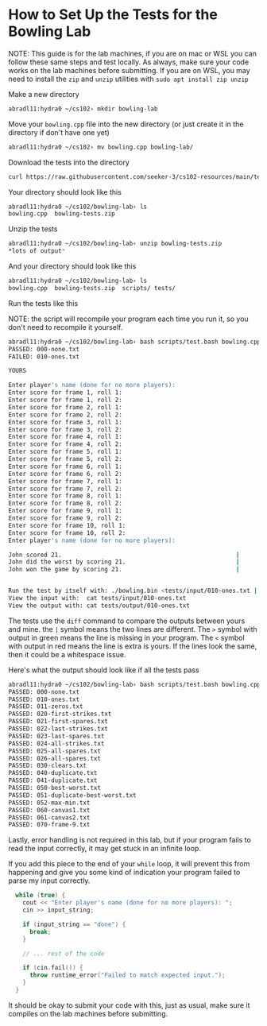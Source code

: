 # How to Set Up the Tests for the Bowling Lab

NOTE: This guide is for the lab machines, if you are on mac or WSL you can follow these same steps and test locally. As always, make sure your code works on the lab machines before submitting. If you are on WSL, you may need to install the `zip` and `unzip` utilities with `sudo apt install zip unzip`

Make a new directory

```bash
abradl11:hydra0 ~/cs102› mkdir bowling-lab
```

Move your `bowling.cpp` file into the new directory (or just create it in the directory if don't have one yet)

```bash
abradl11:hydra0 ~/cs102› mv bowling.cpp bowling-lab/
```

Download the tests into the directory

```bash
curl https://raw.githubusercontent.com/seeker-3/cs102-resources/main/tests/cs102-bowling-tests.zip -o cs102-bowling-tests.zip
```

Your directory should look like this

```bash
abradl11:hydra0 ~/cs102/bowling-lab› ls
bowling.cpp  bowling-tests.zip
```

Unzip the tests

```bash
abradl11:hydra0 ~/cs102/bowling-lab› unzip bowling-tests.zip
*lots of output*
```

And your directory should look like this

```bash
abradl11:hydra0 ~/cs102/bowling-lab› ls
bowling.cpp  bowling-tests.zip  scripts/ tests/
```

Run the tests like this

NOTE: the script will recompile your program each time you run it, so you don't need to recompile it yourself.

```bash
abradl11:hydra0 ~/cs102/bowling-lab› bash scripts/test.bash bowling.cpp
PASSED: 000-none.txt
FAILED: 010-ones.txt

YOURS                                                                   EXPECTED

Enter player's name (done for no more players):                         Enter player's name (done for no more players):
Enter score for frame 1, roll 1:                                        Enter score for frame 1, roll 1:
Enter score for frame 1, roll 2:                                        Enter score for frame 1, roll 2:
Enter score for frame 2, roll 1:                                        Enter score for frame 2, roll 1:
Enter score for frame 2, roll 2:                                        Enter score for frame 2, roll 2:
Enter score for frame 3, roll 1:                                        Enter score for frame 3, roll 1:
Enter score for frame 3, roll 2:                                        Enter score for frame 3, roll 2:
Enter score for frame 4, roll 1:                                        Enter score for frame 4, roll 1:
Enter score for frame 4, roll 2:                                        Enter score for frame 4, roll 2:
Enter score for frame 5, roll 1:                                        Enter score for frame 5, roll 1:
Enter score for frame 5, roll 2:                                        Enter score for frame 5, roll 2:
Enter score for frame 6, roll 1:                                        Enter score for frame 6, roll 1:
Enter score for frame 6, roll 2:                                        Enter score for frame 6, roll 2:
Enter score for frame 7, roll 1:                                        Enter score for frame 7, roll 1:
Enter score for frame 7, roll 2:                                        Enter score for frame 7, roll 2:
Enter score for frame 8, roll 1:                                        Enter score for frame 8, roll 1:
Enter score for frame 8, roll 2:                                        Enter score for frame 8, roll 2:
Enter score for frame 9, roll 1:                                        Enter score for frame 9, roll 1:
Enter score for frame 9, roll 2:                                        Enter score for frame 9, roll 2:
Enter score for frame 10, roll 1:                                       Enter score for frame 10, roll 1:
Enter score for frame 10, roll 2:                                       Enter score for frame 10, roll 2:
Enter player's name (done for no more players):                         Enter player's name (done for no more players):

John scored 21.                                                 |       John scored 20.
John did the worst by scoring 21.                               |       John did the worst by scoring 20.
John won the game by scoring 21.                                |       John won the game by scoring 20.


Run the test by itself with: ./bowling.bin <tests/input/010-ones.txt | sed 's/: /: \n/g'
View the input with:  cat tests/input/010-ones.txt
View the output with: cat tests/output/010-ones.txt
```

The tests use the `diff` command to compare the outputs between yours and mine. the `|` symbol means the two lines are different. The `>` symbol with output in green means the line is missing in your program. The `<` symbol with output in red means the line is extra is yours. If the lines look the same, then it could be a whitespace issue.

Here's what the output should look like if all the tests pass

```bash
abradl11:hydra0 ~/cs102/bowling-lab› bash scripts/test.bash bowling.cpp
PASSED: 000-none.txt
PASSED: 010-ones.txt
PASSED: 011-zeros.txt
PASSED: 020-first-strikes.txt
PASSED: 021-first-spares.txt
PASSED: 022-last-strikes.txt
PASSED: 023-last-spares.txt
PASSED: 024-all-strikes.txt
PASSED: 025-all-spares.txt
PASSED: 026-all-spares.txt
PASSED: 030-clears.txt
PASSED: 040-duplicate.txt
PASSED: 041-duplicate.txt
PASSED: 050-best-worst.txt
PASSED: 051-duplicate-best-worst.txt
PASSED: 052-max-min.txt
PASSED: 060-canvas1.txt
PASSED: 061-canvas2.txt
PASSED: 070-frame-9.txt
```

Lastly, error handling is not required in this lab, but if your program fails to read the input correctly, it may get stuck in an infinite loop.

If you add this piece to the end of your `while` loop, it will prevent this from happening and give you some kind of indication your program failed to parse my input correctly.

```cpp
  while (true) {
    cout << "Enter player's name (done for no more players): ";
    cin >> input_string;

    if (input_string == "done") {
      break;
    }

    // ... rest of the code

    if (cin.fail()) {
      throw runtime_error("Failed to match expected input.");
    }
  }
```

It should be okay to submit your code with this, just as usual, make sure it compiles on the lab machines before submitting.
